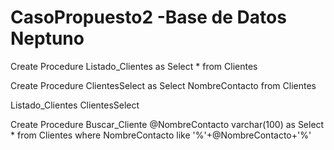# CasoPropuesto2 -Base de Datos Neptuno

Create Procedure Listado_Clientes
as
Select *
from Clientes

Create Procedure ClientesSelect
as
Select NombreContacto
from Clientes

Listado_Clientes
ClientesSelect

Create Procedure Buscar_Cliente
@NombreContacto varchar(100)
as
Select *
from Clientes where NombreContacto like '%'+@NombreContacto+'%'
